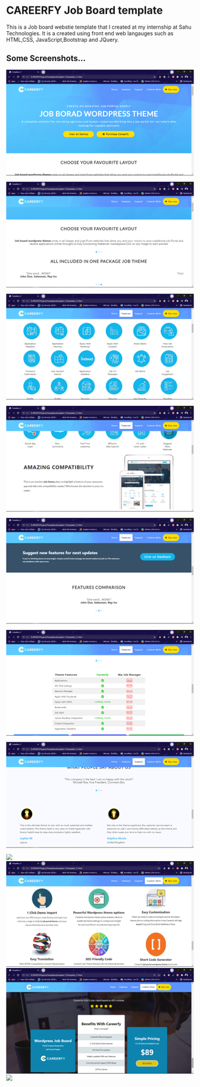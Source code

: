 # CAREERFY Job Board template

This is a Job board webstie template that I created at my internship at Sahu Technologies. It is a created using front end web langauges such as HTML,CSS, JavaScript,Bootstrap and JQuery. 

## Some Screenshots...

![](screenshots/Screenshot%20(93).png)


![](screenshots/Screenshot%20(94).png)


![](screenshots/Screenshot%20(95).png)


![](screenshots/Screenshot%20(96).png)


![](screenshots/Screenshot%20(97).png)


![](screenshots/Screenshot%20(98).png)


![](screenshots/Screenshot%20(99).png)


![](screenshots/Screenshot%20(100).png)
![](screenshots/Screenshot%20(101).png)
![](screenshots/Screenshot%20(102).png)
![](screenshots/Screenshot%20(103).png)

